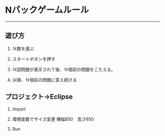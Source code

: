 # Nバックゲームルール
---

## 遊び方

1.  Ｎ数を選ぶ

2.  スタートボタンを押す

3.  Ｎ回問題が表示されて後、Ｎ個前の問題をこたえる。

4.  以降、Ｎ個前の問題に答え続ける

## プロジェクト→Eclipse

1.  Import

2.  環境変数でサイズ変更 横幅850　高さ650

3.  Run
